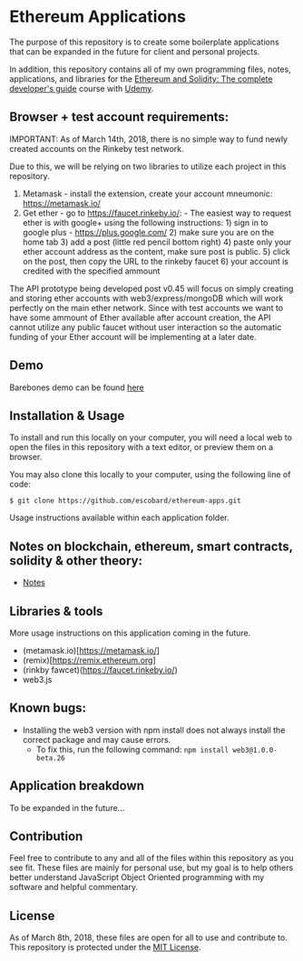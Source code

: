 # Ethereum Applications

The purpose of this repository is to create some boilerplate applications that can be expanded in the future for client and personal projects.

In addition, this repository contains all of my own programming files, notes, applications, and libraries for the [Ethereum and Solidity: The complete developer's guide](https://www.udemy.com/ethereum-and-solidity-the-complete-developers-guide) course with [Udemy](https://www.udemy.com). 

## Browser + test account requirements:

IMPORTANT: As of March 14th, 2018, there is no simple way to fund newly created accounts on the Rinkeby test network.

Due to this, we will be relying on two libraries to utilize each project in this repository.

1) Metamask - install the extension, create your account mneumonic: https://metamask.io/
2) Get ether - go to https://faucet.rinkeby.io/:
		- The easiest way to request ether is with google+ using the following instructions:
			1) sign in to google plus - https://plus.google.com/
			2) make sure you are on the home tab
			3) add a post (little red pencil bottom right)
			4) paste only your ether account address as the content, make sure post is public.
			5) click on the post, then copy the URL to the rinkeby faucet
			6) your account is credited with the specified ammount

The API prototype being developed post v0.45 will focus on simply creating and storing ether accounts with web3/express/mongoDB which will work perfectly on the main ether network. Since with test accounts we want to have some ammount of Ether available after account creation, the API cannot utilize any public faucet without user interaction so the automatic funding of your Ether account will be implementing at a later date.

## Demo

Barebones demo can be found [here](https://lottery-app-1990.herokuapp.com)

## Installation & Usage

To install and run this locally on your computer, you will need a local web to open the files in this repository with a text editor, or preview them on a browser.

You may also clone this locally to your computer, using the following line of code:

```
$ git clone https://github.com/escobard/ethereum-apps.git
```

Usage instructions available within each application folder.

## Notes on blockchain, ethereum, smart contracts, solidity & other theory:

- [Notes](https://github.com/escobard/ethereum-apps/wiki/Notes)

## Libraries & tools

More usage instructions on this application coming in the future.

- (metamask.io)[https://metamask.io/]
- (remix)[https://remix.ethereum.org]
- (rinkby fawcet)(https://faucet.rinkeby.io/)
- web3.js

## Known bugs:

- Installing the web3 version with npm install does not always install the correct package and may cause errors.
	- To fix this, run the following command: `npm install web3@1.0.0-beta.26`

## Application breakdown

To be expanded in the future...

## Contribution

Feel free to contribute to any and all of the files within this repository as you see fit. These files are mainly for personal use, but my goal is to help others better understand JavaScript Object Oriented programming with my software and helpful commentary.

## License

As of March 8th, 2018, these files are open for all to use and contribute to. This repository is protected under the [MIT License](http://choosealicense.com/licenses/mit/).
